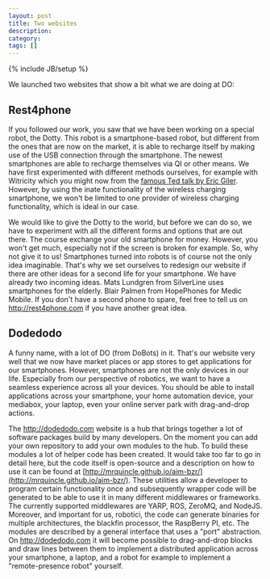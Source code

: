 ```yaml
---
layout: post
title: Two websites
description: 
category: 
tags: []
---
```

{% include JB/setup %}

We launched two websites that show a bit what we are doing at DO:

##  Rest4phone

If you followed our work, you saw that we have been working on a special
robot, the Dotty. This robot is a smartphone-based robot, but different from
the ones that are now on the market, it is able to recharge itself by making
use of the USB connection through the smartphone. The newest smartphones are
able to recharge themselves via QI or other means. We have first experimented
with different methods ourselves, for example with Witricity which you might
now from the [famous Ted talk by Eric Giler](http://www.ted.com/talks/eric_giler_demos_wireless_electricity.html). However, by using the inate
functionality of the wireless charging smartphone, we won't be limited to one
provider of wireless charging functionality, which is ideal in our case.

We would like to give the Dotty to the world, but before we can do so, we have
to experiment with all the different forms and options that are out there. The
course exchange your old smartphone for money. However, you won't get much,
especially not if the screen is broken for example. So, why not give it to us!
Smartphones turned into robots is of course not the only idea imaginable.
That's why we set ourselves to redesign our website if there are other ideas
for a second life for your smartphone. We have already two incoming ideas.
Mats Lundgren from SilverLine uses smartphones for the elderly. Blair Palmen
from HopePhones for Medic Mobile. If you don't have a second phone to spare,
feel free to tell us on <http://rest4phone.com> if you have another great
idea.

##  Dodedodo

A funny name, with a lot of DO (from DoBots) in it. That's our website
very well that we now have market places or app stores to get applications for
our smartphones. However, smartphones are not the only devices in our life.
Especially from our perspective of robotics, we want to have a seamless
experience across all your devices. You should be able to install applications
across your smartphone, your home automation device, your mediabox, your
laptop, even your online server park with drag-and-drop actions.

The <http://dodedodo.com> website is a hub that brings together a lot of
software packages build by many developers. On the moment you can add your own
repository to add your own modules to the hub. To build these modules a lot of
helper code has been created. It would take too far to go in detail here, but
the code itself is open-source and a description on how to use it can be found
at [http://mrquincle.github.io/aim-bzr/](http://mrquincle.github.io/aim-bzr/). These utilities allow a developer to program certain functionality once
and subsequently wrapper code will be generated to be able to use it in many
different middlewares or frameworks. The currently supported middlewares are
YARP, ROS, ZeroMQ, and NodeJS. Moreover, and important for us, robotici, the
code can generate binaries for multiple architectures, the blackfin processor,
the RaspBerry PI, etc. The modules are described by a general interface that
uses a "port" abstraction. On <http://dodedodo.com> it will become possible to
drag-and-drop blocks and draw lines between them to implement a distributed
application across your smartphone, a laptop, and a robot for example to
implement a "remote-presence robot" yourself.


